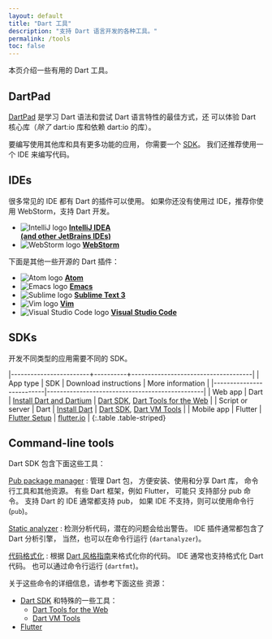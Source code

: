 ```yaml
---
layout: default
title: "Dart 工具"
description: "支持 Dart 语言开发的各种工具。"
permalink: /tools
toc: false
---
```


本页介绍一些有用的 Dart 工具。

## DartPad

[DartPad](/tools/dartpad) 是学习 Dart
语法和尝试 Dart 语言特性的最佳方式，还
可以体验 Dart 核心库（_除了_   dart:io 库和依赖 dart:io 的库）。

要编写使用其他库和具有更多功能的应用，
你需要一个 [SDK](#sdks)。
我们还推荐使用一个 IDE 来编写代码。


## IDEs

很多常见的 IDE 都有 Dart 的插件可以使用。
如果你还没有使用过 IDE，推荐你使用
 WebStorm，支持 Dart 开发。

<ul class="col2">
<li>
<img src="{% asset_path 'tools/IntellIJ-IDEA.png' %}" alt="IntelliJ logo">
<a href="/tools/jetbrains-plugin"><b>IntelliJ IDEA<br>
(and other JetBrains IDEs)</b></a>
</li>
<li>
<img src="{% asset_path 'tools/webstorm.png' %}" alt="WebStorm logo">
<a href="{{site.webdev}}/tools/webstorm"><b>WebStorm</b></a>
</li>
</ul>

下面是其他一些开源的 
Dart 插件：

<ul class="col2">
<li>
<img src="{% asset_path 'tools/atom-logo.png' %}" alt="Atom logo">
<a href="https://github.com/dart-atom/dartlang/"><b>Atom</b></a>
</li>
<li>
<img src="{% asset_path 'tools/emacs.png' %}" alt="Emacs logo">
<a href="https://github.com/nex3/dart-mode"><b>Emacs</b></a>
</li>
<li>
<img src="{% asset_path 'tools/sublime.png' %}" alt="Sublime logo">
<a href="https://github.com/dart-lang/dart-sublime-bundle#readme"><b>Sublime Text 3</b></a>
</li>
<li>
<img src="{% asset_path 'tools/vim.png' %}" alt="Vim logo">
<a href="https://github.com/dart-lang/dart-vim-plugin"><b>Vim</b></a>
</li>
<li>
<img src="{% asset_path 'tools/vscode.png' %}" alt="Visual Studio Code logo">
<a href="https://marketplace.visualstudio.com/items?itemName=DanTup.dart-code"><b>Visual Studio Code</b></a>
</li>
</ul>

## SDKs

开发不同类型的应用需要不同的 SDK。

|------------------------+----------+-------------------------------------|
| App type | SDK | Download instructions | More information |
|--------------------------|------------------------------------------------|
| Web app | Dart | [Install Dart and Dartium](/install) | [Dart SDK](/tools/sdk), [Dart Tools for the Web]({{site.webdev}}/tools) |
| Script or server | Dart | [Install Dart](/install) | [Dart SDK](/tools/sdk), [Dart VM Tools](/dart-vm/tools) |
| Mobile app | Flutter | [Flutter Setup]({{site.flutter}}/setup) | [flutter.io]({{site.flutter}}) |
{:.table .table-striped}



## Command-line tools

Dart SDK 包含下面这些工具：

[Pub package manager](/tools/pub)
: 管理 Dart 包，
  方便安装、使用和分享 Dart 库，
  命令行工具和其他资源。
  有些 Dart 框架，例如 Flutter， 可能只
  支持部分 pub 命令。
  支持 Dart 的 IDE 通常都支持 pub，
  如果 IDE 不支持，则可以使用命令行 (`pub`)。

[Static analyzer](https://github.com/dart-lang/sdk/tree/master/pkg/analyzer_cli#dartanalyzer)
: 检测分析代码，潜在的问题会给出警告。
  IDE 插件通常都包含了 Dart 分析引擎，
  当然，也可以在命令行运行  (`dartanalyzer`)。

[代码格式化](https://github.com/dart-lang/dart_style#readme)
: 根据
  [Dart 风格指南](/guides/language/effective-dart/style)来格式化你的代码。
  IDE 通常也支持格式化 Dart 代码。
  也可以通过命令行运行 (`dartfmt`)。

关于这些命令的详细信息，请参考下面这些
资源：

* [Dart SDK](/tools/sdk) 和特殊的一些工具：
  * [Dart Tools for the Web]({{site.webdev}}/tools)
  * [Dart VM Tools]({{site.dart_vm}}/tools)
* [Flutter]({{site.flutter}}/setup/)
